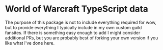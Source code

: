 # World of Warcraft TypeScript data

The purpose of this package is not to include everything required for wow, but to provide everything I typically include in my own custom guild fansites. If there is something easy enough to add I might consider additional PRs, but you are probably best of forking your own version if you like what i've done here.